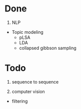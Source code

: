 # Done

1. NLP
- Topic modeling
    - pLSA
    - LDA
    - collapsed gibbson sampling

# Todo

1. sequence to sequence

2. computer vision
- filtering
